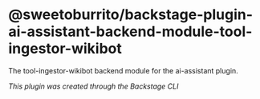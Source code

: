 # @sweetoburrito/backstage-plugin-ai-assistant-backend-module-tool-ingestor-wikibot

The tool-ingestor-wikibot backend module for the ai-assistant plugin.

_This plugin was created through the Backstage CLI_
